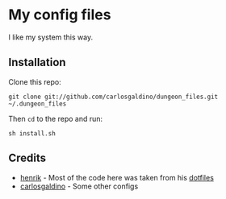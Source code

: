 # My config files

I like my system this way.

## Installation

Clone this repo:

`git clone git://github.com/carlosgaldino/dungeon_files.git ~/.dungeon_files`

Then `cd` to the repo and run:

`sh install.sh`

## Credits

* [henrik](https://github.com/henrik) - Most of the code here was taken from his [dotfiles](https://github.com/henrik/dotfiles)
* [carlosgaldino](http://codecleaning.com) - Some other configs
